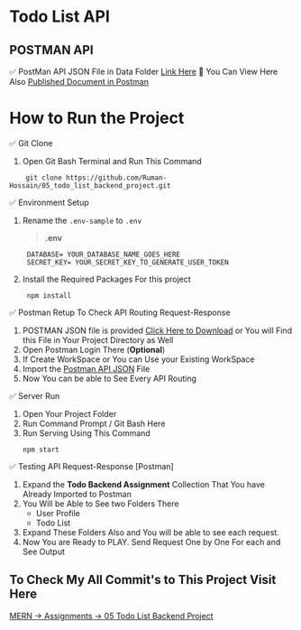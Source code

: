 # Todo List API
## POSTMAN API
✅ PostMan API JSON File in Data Folder [Link Here](https://github.com/Ruman-Hossain/05_todo_list_backend_project/tree/master/Data)
🙂 You Can View Here Also [Published Document in Postman](https://documenter.getpostman.com/view/12434516/2s8ZDSbQAL)
# How to Run the Project
✅ Git Clone
1. Open Git Bash Terminal and Run This Command
```shell
    git clone https://github.com/Ruman-Hossain/05_todo_list_backend_project.git
```
✅ Environment Setup
1. Rename the ```.env-sample``` to ```.env```
   > **.env**
   ```text
    DATABASE= YOUR_DATABASE_NAME_GOES_HERE
    SECRET_KEY= YOUR_SECRET_KEY_TO_GENERATE_USER_TOKEN
   ```
2. Install the Required Packages For this project
   ```shell
    npm install
   ```
✅ Postman Retup To Check API Routing Request-Response
1. POSTMAN JSON file is provided [Click Here to Download](https://github.com/Ruman-Hossain/05_todo_list_backend_project/tree/master/Data) or You will Find this File in Your Project Directory as Well
2. Open Postman Login There (**Optional**)
3. If Create WorkSpace or You can Use your Existing WorkSpace
4. Import the [Postman API JSON](https://github.com/Ruman-Hossain/05_todo_list_backend_project/tree/master/Data) File
5. Now You can be able to See Every API Routing

✅ Server Run
1. Open Your Project Folder
2. Run Command Prompt / Git Bash Here
3. Run Serving Using This Command
    ```shell
    npm start
    ```

✅ Testing API Request-Response [Postman]
1. Expand the **Todo Backend Assignment** Collection That You have Already Imported to Postman
2. You Will be Able to See two Folders There
    - User Profile
    - Todo List
3. Expand These Folders Also and You will be able to see each request.
4. Now You are Ready to PLAY. Send Request One by One For each and See Output

## To Check My All Commit's to This Project Visit Here
[MERN -> Assignments -> 05 Todo List Backend Project](https://github.com/Ruman-Hossain/MERN/tree/master/Assignments/05_todo_list_backend_project)